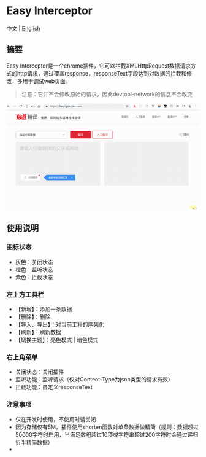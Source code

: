 # Easy Interceptor

中文 | [English](./readme.md)

## 摘要
Easy Interceptor是一个chrome插件，它可以拦截XMLHttpRequest数据请求方式的http请求，通过覆盖response，responseText字段达到对数据的拦截和修改，多用于调试web页面。

> 注意：它并不会修改原始的请求，因此devtool-network的信息不会改变

![演示](./assets/demo.gif)

## 使用说明

### 图标状态
- 灰色：关闭状态
- 橙色：监听状态
- 紫色：拦截状态

### 左上方工具栏
- 【新增】：添加一条数据
- 【删除】：删除
- 【导入、导出】：对当前工程的序列化
- 【刷新】：刷新数据
- 【切换主题】：亮色模式 | 暗色模式

### 右上角菜单
- 关闭状态：关闭插件
- 监听功能：监听请求（仅对Content-Type为json类型的请求有效）
- 拦截功能：自定义responseText

### 注意事项
- 仅在开发时使用，不使用时请关闭
- 因为存储仅有5M，插件使用shorten函数对单条数据做精简（规则：数据超过50000字符时启用，当满足数组超过10项或字符串超过200字符时会通过递归折半精简数据）
-